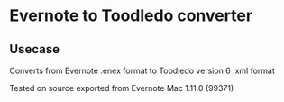 Evernote to Toodledo converter
==============================

Usecase
-------
Converts from Evernote .enex format to Toodledo version 6 .xml format

Tested on source exported from Evernote Mac 1.11.0 (99371)